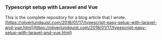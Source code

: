 ### Typescript setup with Laravel and Vue
This is the complete repository for a blog article that I wrote.
[https://oliverlundquist.com/2018/01/17/typescript-easy-setup-with-laravel-and-vue.html](https://oliverlundquist.com/2018/01/17/typescript-easy-setup-with-laravel-and-vue.html)
